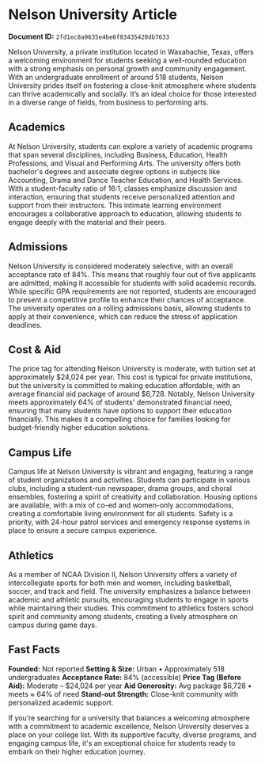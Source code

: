 # Nelson University Article

**Document ID:** `2fd1ec8a9635e4be6f83435420db7633`

Nelson University, a private institution located in Waxahachie, Texas, offers a welcoming environment for students seeking a well-rounded education with a strong emphasis on personal growth and community engagement. With an undergraduate enrollment of around 518 students, Nelson University prides itself on fostering a close-knit atmosphere where students can thrive academically and socially. It’s an ideal choice for those interested in a diverse range of fields, from business to performing arts.

## Academics
At Nelson University, students can explore a variety of academic programs that span several disciplines, including Business, Education, Health Professions, and Visual and Performing Arts. The university offers both bachelor's degrees and associate degree options in subjects like Accounting, Drama and Dance Teacher Education, and Health Services. With a student-faculty ratio of 16:1, classes emphasize discussion and interaction, ensuring that students receive personalized attention and support from their instructors. This intimate learning environment encourages a collaborative approach to education, allowing students to engage deeply with the material and their peers.

## Admissions
Nelson University is considered moderately selective, with an overall acceptance rate of 84%. This means that roughly four out of five applicants are admitted, making it accessible for students with solid academic records. While specific GPA requirements are not reported, students are encouraged to present a competitive profile to enhance their chances of acceptance. The university operates on a rolling admissions basis, allowing students to apply at their convenience, which can reduce the stress of application deadlines.

## Cost & Aid
The price tag for attending Nelson University is moderate, with tuition set at approximately $24,024 per year. This cost is typical for private institutions, but the university is committed to making education affordable, with an average financial aid package of around $6,728. Notably, Nelson University meets approximately 64% of students' demonstrated financial need, ensuring that many students have options to support their education financially. This makes it a compelling choice for families looking for budget-friendly higher education solutions.

## Campus Life
Campus life at Nelson University is vibrant and engaging, featuring a range of student organizations and activities. Students can participate in various clubs, including a student-run newspaper, drama groups, and choral ensembles, fostering a spirit of creativity and collaboration. Housing options are available, with a mix of co-ed and women-only accommodations, creating a comfortable living environment for all students. Safety is a priority, with 24-hour patrol services and emergency response systems in place to ensure a secure campus experience.

## Athletics
As a member of NCAA Division II, Nelson University offers a variety of intercollegiate sports for both men and women, including basketball, soccer, and track and field. The university emphasizes a balance between academic and athletic pursuits, encouraging students to engage in sports while maintaining their studies. This commitment to athletics fosters school spirit and community among students, creating a lively atmosphere on campus during game days.

## Fast Facts
**Founded:** Not reported
**Setting & Size:** Urban • Approximately 518 undergraduates
**Acceptance Rate:** 84% (accessible)
**Price Tag (Before Aid):** Moderate – $24,024 per year
**Aid Generosity:** Avg package $6,728 • meets ≈ 64% of need
**Stand-out Strength:** Close-knit community with personalized academic support.

If you’re searching for a university that balances a welcoming atmosphere with a commitment to academic excellence, Nelson University deserves a place on your college list. With its supportive faculty, diverse programs, and engaging campus life, it's an exceptional choice for students ready to embark on their higher education journey.
